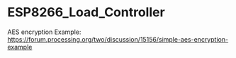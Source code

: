 # ESP8266_Load_Controller
AES encryption Example:  https://forum.processing.org/two/discussion/15156/simple-aes-encryption-example